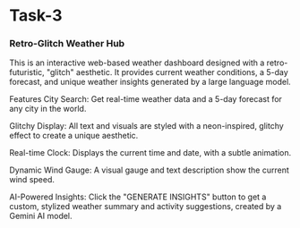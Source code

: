 # Task-3 
### Retro-Glitch Weather Hub
This is an interactive web-based weather dashboard designed with a retro-futuristic, "glitch" aesthetic. It provides current weather conditions, a 5-day forecast, and unique weather insights generated by a large language model.

Features
City Search: Get real-time weather data and a 5-day forecast for any city in the world.

Glitchy Display: All text and visuals are styled with a neon-inspired, glitchy effect to create a unique aesthetic.

Real-time Clock: Displays the current time and date, with a subtle animation.

Dynamic Wind Gauge: A visual gauge and text description show the current wind speed.

AI-Powered Insights: Click the "GENERATE INSIGHTS" button to get a custom, stylized weather summary and activity suggestions, created by a Gemini AI model.
